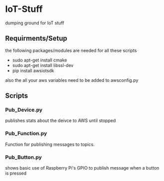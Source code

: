 # IoT-Stuff
dumping ground for IoT stuff

## Requirments/Setup
the following packages/modules are needed for all these scripts
* sudo apt-get install cmake
* sudo apt-get install libssl-dev
* pip install awsiotsdk

also the all your aws variables need to be added to awsconfig.py

## Scripts

### Pub_Device.py
publishes stats about the deivce to AWS until stopped

### Pub_Function.py
Function for publishing messages to topics. 

### Pub_Button.py
shows basic use of Raspberry Pi's GPIO to publish message when a button is pressed
